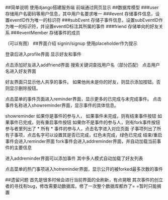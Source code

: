 ##简单说明
使用django搭建服务端
前端通过网页显示
##数据库模型
###user
存储用户名密码等用户信息，其中用户名要求唯一
###event
存储事件信息，设置eventID作为唯一的标识符
###subEvent
存储子事件信息，设置subEventID作为唯一的标识符，并设置eventID标注其所属的事件
###friend
存储单向的好友关系
###eventMember
存储事件的成员

（可以有图）
##界面介绍
signin/signup
使用placeholder作为提示

登录后进入profile界面
显示好友和事件

点击添加好友进入addfriend界面
搜索关键词查找用户名（部分匹配）
点击用户名进入好友界面

好友界面只显示他人共享的事件。
如果他尚未是你的好友，则显示添加按钮。否则显示删除按钮。

点击菜单的事件页面进入reminder界面，显示更多的已完成与未完成事件。
点击事件名称进入showreminder界面，显示事件的具体信息。

showreminder
如果你是事件的参与人，
	如果事件未完成，则有结束事件按钮
	如果事件已完成，则有重启事件按钮
如果你不是事件的参与人，则有fork事件按钮
参与者里列出了 * 所有 * 事件的参与人，点击名字进入对应页面
子事项列出了所有子事项，点击名字可以设置其是否已完成，红色未完成，绿色已完成
结束/重启事件会进入reminder界面
fork事件会进入addreminder界面，并自动加载当前事件的主要信息

进入addreminder界面可以添加事件
其中多人模式自动加载了好友列表

点击菜单的热门事项进入hotreminder界面，显示公开的被forked最多次数的事件



##遗留问题
首先是很多时候会进行当前界面的全刷新，有点晃眼
其次事件的创立者的寻找有bug，修改需要动数据库。修了一次整个数据库都炸了= =暂时只能搁置


